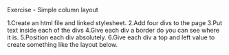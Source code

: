 Exercise - Simple column layout


1.Create an html file and linked stylesheet.
2.Add four divs to the page
3.Put text inside each of the divs
4.Give each div a border do you can see where it is.
5.Position each div absolutely.
6.Give each div a top and left value to create something like the layout below.